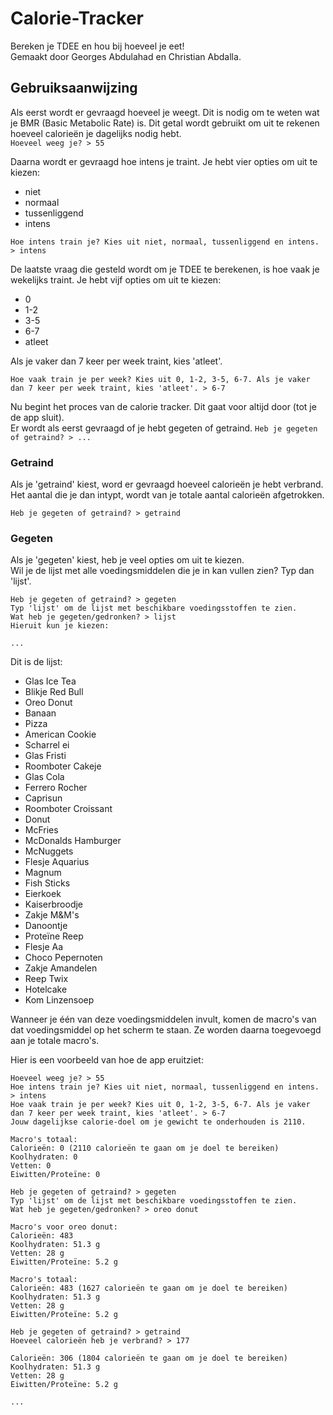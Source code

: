 # Calorie-Tracker

Bereken je TDEE en hou bij hoeveel je eet! \
Gemaakt door Georges Abdulahad en Christian Abdalla.

## Gebruiksaanwijzing

Als eerst wordt er gevraagd hoeveel je weegt. Dit is nodig om te weten wat je BMR (Basic Metabolic Rate) is.
Dit getal wordt gebruikt om uit te rekenen hoeveel calorieën je dagelijks nodig hebt. \
`Hoeveel weeg je? > 55`

Daarna wordt er gevraagd hoe intens je traint. Je hebt vier opties om uit te kiezen:
- niet
- normaal
- tussenliggend
- intens

`Hoe intens train je? Kies uit niet, normaal, tussenliggend en intens. > intens`

De laatste vraag die gesteld wordt om je TDEE te berekenen, is hoe vaak je wekelijks traint. Je hebt vijf opties om uit te kiezen:
- 0
- 1-2
- 3-5
- 6-7
- atleet

Als je vaker dan 7 keer per week traint, kies 'atleet'.

`Hoe vaak train je per week? Kies uit 0, 1-2, 3-5, 6-7. Als je vaker dan 7 keer per week traint, kies 'atleet'. > 6-7`

Nu begint het proces van de calorie tracker. Dit gaat voor altijd door (tot je de app sluit). \
Er wordt als eerst gevraagd of je hebt gegeten of getraind.
`Heb je gegeten of getraind? > ...`
### Getraind
Als je 'getraind' kiest, word er gevraagd hoeveel calorieën je hebt verbrand. Het aantal die je dan intypt, wordt van je totale aantal calorieën afgetrokken.

`Heb je gegeten of getraind? > getraind`
### Gegeten
Als je 'gegeten' kiest, heb je veel opties om uit te kiezen. \
Wil je de lijst met alle voedingsmiddelen die je in kan vullen zien? Typ dan 'lijst'.

```
Heb je gegeten of getraind? > gegeten
Typ 'lijst' om de lijst met beschikbare voedingsstoffen te zien.
Wat heb je gegeten/gedronken? > lijst
Hieruit kun je kiezen:

...
```

Dit is de lijst:
- Glas Ice Tea
- Blikje Red Bull
- Oreo Donut
- Banaan
- Pizza
- American Cookie
- Scharrel ei
- Glas Fristi
- Roomboter Cakeje
- Glas Cola
- Ferrero Rocher
- Caprisun
- Roomboter Croissant
- Donut
- McFries
- McDonalds Hamburger
- McNuggets
- Flesje Aquarius
- Magnum
- Fish Sticks
- Eierkoek
- Kaiserbroodje
- Zakje M&M's
- Danoontje
- Proteïne Reep
- Flesje Aa
- Choco Pepernoten
- Zakje Amandelen
- Reep Twix
- Hotelcake
- Kom Linzensoep

Wanneer je één van deze voedingsmiddelen invult, komen de macro's van dat voedingsmiddel op het scherm te staan. Ze worden daarna toegevoegd aan je totale macro's.

Hier is een voorbeeld van hoe de app eruitziet:

```
Hoeveel weeg je? > 55
Hoe intens train je? Kies uit niet, normaal, tussenliggend en intens. > intens
Hoe vaak train je per week? Kies uit 0, 1-2, 3-5, 6-7. Als je vaker dan 7 keer per week traint, kies 'atleet'. > 6-7
Jouw dagelijkse calorie-doel om je gewicht te onderhouden is 2110.

Macro's totaal:
Calorieën: 0 (2110 calorieën te gaan om je doel te bereiken)
Koolhydraten: 0
Vetten: 0
Eiwitten/Proteïne: 0

Heb je gegeten of getraind? > gegeten
Typ 'lijst' om de lijst met beschikbare voedingsstoffen te zien.
Wat heb je gegeten/gedronken? > oreo donut

Macro's voor oreo donut:
Calorieën: 483
Koolhydraten: 51.3 g
Vetten: 28 g
Eiwitten/Proteïne: 5.2 g

Macro's totaal:
Calorieën: 483 (1627 calorieën te gaan om je doel te bereiken)
Koolhydraten: 51.3 g
Vetten: 28 g
Eiwitten/Proteïne: 5.2 g

Heb je gegeten of getraind? > getraind
Hoeveel calorieën heb je verbrand? > 177

Calorieën: 306 (1804 calorieën te gaan om je doel te bereiken)
Koolhydraten: 51.3 g
Vetten: 28 g
Eiwitten/Proteïne: 5.2 g

...
```
